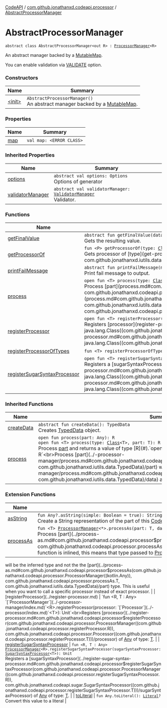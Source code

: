 [CodeAPI](../../index.md) / [com.github.jonathanxd.codeapi.processor](../index.md) / [AbstractProcessorManager](.)

# AbstractProcessorManager

`abstract class AbstractProcessorManager<out R> : `[`ProcessorManager`](../-processor-manager/index.md)`<R>`

An abstract manager backed by a [MutableMap](#).

You can enable validation via [VALIDATE](../-v-a-l-i-d-a-t-e.md) option.

### Constructors

| Name | Summary |
|---|---|
| [&lt;init&gt;](-init-.md) | `AbstractProcessorManager()`<br>An abstract manager backed by a [MutableMap](#). |

### Properties

| Name | Summary |
|---|---|
| [map](map.md) | `val map: <ERROR CLASS>` |

### Inherited Properties

| Name | Summary |
|---|---|
| [options](../-processor-manager/options.md) | `abstract val options: Options`<br>Options of generator |
| [validatorManager](../-processor-manager/validator-manager.md) | `abstract val validatorManager: `[`ValidatorManager`](../-validator-manager/index.md)<br>Validator. |

### Functions

| Name | Summary |
|---|---|
| [getFinalValue](get-final-value.md) | `abstract fun getFinalValue(data: TypedData): R`<br>Gets the resulting value. |
| [getProcessorOf](get-processor-of.md) | `fun <P> getProcessorOf(type: `[`Class`](http://docs.oracle.com/javase/6/docs/api/java/lang/Class.html)`<*>, part: P, data: TypedData): `[`Processor`](../-processor/index.md)`<P>`<br>Gets processor of [type](get-processor-of.md#com.github.jonathanxd.codeapi.processor.AbstractProcessorManager$getProcessorOf(java.lang.Class((kotlin.Any)), com.github.jonathanxd.codeapi.processor.AbstractProcessorManager.getProcessorOf.P, com.github.jonathanxd.iutils.data.TypedData)/type). |
| [printFailMessage](print-fail-message.md) | `abstract fun printFailMessage(message: String): Unit`<br>Print fail message to output. |
| [process](process.md) | `open fun <T> process(type: `[`Class`](http://docs.oracle.com/javase/6/docs/api/java/lang/Class.html)`<out T>, part: T, data: TypedData): R`<br>Process [part](process.md#com.github.jonathanxd.codeapi.processor.AbstractProcessorManager$process(java.lang.Class((com.github.jonathanxd.codeapi.processor.AbstractProcessorManager.process.T)), com.github.jonathanxd.codeapi.processor.AbstractProcessorManager.process.T, com.github.jonathanxd.iutils.data.TypedData)/part) of type [type](process.md#com.github.jonathanxd.codeapi.processor.AbstractProcessorManager$process(java.lang.Class((com.github.jonathanxd.codeapi.processor.AbstractProcessorManager.process.T)), com.github.jonathanxd.codeapi.processor.AbstractProcessorManager.process.T, com.github.jonathanxd.iutils.data.TypedData)/type) with [data](process.md#com.github.jonathanxd.codeapi.processor.AbstractProcessorManager$process(java.lang.Class((com.github.jonathanxd.codeapi.processor.AbstractProcessorManager.process.T)), com.github.jonathanxd.codeapi.processor.AbstractProcessorManager.process.T, com.github.jonathanxd.iutils.data.TypedData)/data) and returns a value of type [R](#). |
| [registerProcessor](register-processor.md) | `open fun <T> registerProcessor(processor: `[`Processor`](../-processor/index.md)`<T>, type: `[`Class`](http://docs.oracle.com/javase/6/docs/api/java/lang/Class.html)`<T>): Unit`<br>Registers [processor](register-processor.md#com.github.jonathanxd.codeapi.processor.AbstractProcessorManager$registerProcessor(com.github.jonathanxd.codeapi.processor.Processor((com.github.jonathanxd.codeapi.processor.AbstractProcessorManager.registerProcessor.T)), java.lang.Class((com.github.jonathanxd.codeapi.processor.AbstractProcessorManager.registerProcessor.T)))/processor) of [CodePart](../../com.github.jonathanxd.codeapi/-code-part/index.md) of type: [type](register-processor.md#com.github.jonathanxd.codeapi.processor.AbstractProcessorManager$registerProcessor(com.github.jonathanxd.codeapi.processor.Processor((com.github.jonathanxd.codeapi.processor.AbstractProcessorManager.registerProcessor.T)), java.lang.Class((com.github.jonathanxd.codeapi.processor.AbstractProcessorManager.registerProcessor.T)))/type). |
| [registerProcessorOfTypes](register-processor-of-types.md) | `fun <T> registerProcessorOfTypes(processor: `[`Processor`](../-processor/index.md)`<T>, types: Array<`[`Class`](http://docs.oracle.com/javase/6/docs/api/java/lang/Class.html)`<out T>>): Unit` |
| [registerSugarSyntaxProcessor](register-sugar-syntax-processor.md) | `open fun <T> registerSugarSyntaxProcessor(sugarSyntaxProcessor: `[`SugarSyntaxProcessor`](../../com.github.jonathanxd.codeapi.sugar/-sugar-syntax-processor/index.md)`<T>, type: `[`Class`](http://docs.oracle.com/javase/6/docs/api/java/lang/Class.html)`<T>): Unit`<br>Registers a [sugarSyntaxProcessor](register-sugar-syntax-processor.md#com.github.jonathanxd.codeapi.processor.AbstractProcessorManager$registerSugarSyntaxProcessor(com.github.jonathanxd.codeapi.sugar.SugarSyntaxProcessor((com.github.jonathanxd.codeapi.processor.AbstractProcessorManager.registerSugarSyntaxProcessor.T)), java.lang.Class((com.github.jonathanxd.codeapi.processor.AbstractProcessorManager.registerSugarSyntaxProcessor.T)))/sugarSyntaxProcessor) of [CodePart](../../com.github.jonathanxd.codeapi/-code-part/index.md) of type: [type](register-sugar-syntax-processor.md#com.github.jonathanxd.codeapi.processor.AbstractProcessorManager$registerSugarSyntaxProcessor(com.github.jonathanxd.codeapi.sugar.SugarSyntaxProcessor((com.github.jonathanxd.codeapi.processor.AbstractProcessorManager.registerSugarSyntaxProcessor.T)), java.lang.Class((com.github.jonathanxd.codeapi.processor.AbstractProcessorManager.registerSugarSyntaxProcessor.T)))/type). |

### Inherited Functions

| Name | Summary |
|---|---|
| [createData](../-processor-manager/create-data.md) | `abstract fun createData(): TypedData`<br>Creates [TypedData](#) object. |
| [process](../-processor-manager/process.md) | `open fun process(part: Any): R`<br>`open fun <T> process(type: `[`Class`](http://docs.oracle.com/javase/6/docs/api/java/lang/Class.html)`<T>, part: T): R`<br>Process [part](../-processor-manager/process.md#com.github.jonathanxd.codeapi.processor.ProcessorManager$process(kotlin.Any)/part) and returns a value of type [R](#).`open fun process(part: Any, data: TypedData): R`<br>Process [part](../-processor-manager/process.md#com.github.jonathanxd.codeapi.processor.ProcessorManager$process(kotlin.Any, com.github.jonathanxd.iutils.data.TypedData)/part) with [data](../-processor-manager/process.md#com.github.jonathanxd.codeapi.processor.ProcessorManager$process(kotlin.Any, com.github.jonathanxd.iutils.data.TypedData)/data) and returns a value of type [R](#). |

### Extension Functions

| Name | Summary |
|---|---|
| [asString](../../com.github.jonathanxd.codeapi.util/kotlin.-any/as-string.md) | `fun Any?.asString(simple: Boolean = true): String`<br>Create a String representation of the part of this [CodePart](../../com.github.jonathanxd.codeapi/-code-part/index.md) |
| [processAs](../process-as.md) | `fun <T> `[`ProcessorManager`](../-processor-manager/index.md)`<*>.processAs(part: T, data: TypedData): Any?`<br>Process [part](../process-as.md#com.github.jonathanxd.codeapi.processor$processAs(com.github.jonathanxd.codeapi.processor.ProcessorManager((kotlin.Any)), com.github.jonathanxd.codeapi.processor.processAs.T, com.github.jonathanxd.iutils.data.TypedData)/part) as of reified type [T](#). This function is inlined, this means that type passed to [ProcessorManager.process](../-processor-manager/process.md)
will be the inferred type and not the the [part](../process-as.md#com.github.jonathanxd.codeapi.processor$processAs(com.github.jonathanxd.codeapi.processor.ProcessorManager((kotlin.Any)), com.github.jonathanxd.codeapi.processor.processAs.T, com.github.jonathanxd.iutils.data.TypedData)/part) type. This is useful when you want to call a specific processor
instead of exact processor. |
| [registerProcessor](../register-processor.md) | `fun <R, T : Any> `[`ProcessorManager`](../-processor-manager/index.md)`<R>.registerProcessor(processor: `[`Processor`](../-processor/index.md)`<T>): Unit`<br>Registers [processor](../register-processor.md#com.github.jonathanxd.codeapi.processor$registerProcessor(com.github.jonathanxd.codeapi.processor.ProcessorManager((com.github.jonathanxd.codeapi.processor.registerProcessor.R)), com.github.jonathanxd.codeapi.processor.Processor((com.github.jonathanxd.codeapi.processor.registerProcessor.T)))/processor) of [Any](#) of type: [T](#). |
| [registerSugarSyntaxProcessor](../register-sugar-syntax-processor.md) | `fun <R, T : Any> `[`ProcessorManager`](../-processor-manager/index.md)`<R>.registerSugarSyntaxProcessor(sugarSyntaxProcessor: `[`SugarSyntaxProcessor`](../../com.github.jonathanxd.codeapi.sugar/-sugar-syntax-processor/index.md)`<T>): Unit`<br>Registers a [sugarSyntaxProcessor](../register-sugar-syntax-processor.md#com.github.jonathanxd.codeapi.processor$registerSugarSyntaxProcessor(com.github.jonathanxd.codeapi.processor.ProcessorManager((com.github.jonathanxd.codeapi.processor.registerSugarSyntaxProcessor.R)), com.github.jonathanxd.codeapi.sugar.SugarSyntaxProcessor((com.github.jonathanxd.codeapi.processor.registerSugarSyntaxProcessor.T)))/sugarSyntaxProcessor) of [Any](#) of type: [T](#). |
| [toLiteral](../../com.github.jonathanxd.codeapi.util.conversion/kotlin.-any/to-literal.md) | `fun Any.toLiteral(): `[`Literal`](../../com.github.jonathanxd.codeapi.literal/-literal/index.md)`?`<br>Convert this value to a literal |
